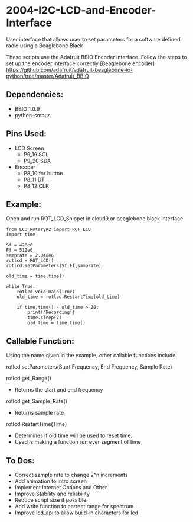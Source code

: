 # 2004-I2C-LCD-and-Encoder-Interface
User interface that allows user to set parameters for a software defined radio using a Beaglebone Black

These scripts use the Adafruit BBIO Encoder interface. Follow the steps to set up the encoder interface correctly [Beaglebone encoder] https://github.com/adafruit/adafruit-beaglebone-io-python/tree/master/Adafruit_BBIO

## Dependencies:
* BBIO 1.0.9 
* python-smbus

## Pins Used:
* LCD Screen
  * P9_19 SCL
  * P9_20 SDA
* Encoder
  * P8_10 for button
  * P8_11 DT
  * P8_12 CLK

## Example:
Open and run ROT_LCD_Snippet in cloud9 or beaglebone black interface
```
from LCD_RotaryR2 import ROT_LCD
import time

Sf = 420e6
Ff = 512e6
samprate = 2.048e6
rotlcd = ROT_LCD()
rotlcd.setParameters(Sf,Ff,samprate)

old_time = time.time()

while True:
    rotlcd.void_main(True)
    old_time = rotlcd.RestartTime(old_time)
    
    if time.time() - old_time > 20:
        print('Recording')
        time.sleep(7)
        old_time = time.time()
```

## Callable Function:
Using the name given in the example, other callable functions include:

rotlcd.setParameters(Start Frequency, End Frequency, Sample Rate)

rotlcd.get_Range()
  * Returns the start and end frequency

rotlcd.get_Sample_Rate()
  * Returns sample rate
  
rotlcd.RestartTime(Time)
  * Determines if old time will be used to reset time.
  * Used is making a function run ever segment of time

## To Dos:
* Correct sample rate to change 2^n increments
* Add animation to intro screen
* Implement Internet Options and Other
* Improve Stability and reliability
* Reduce script size if possible
* Add write function to correct range for spectrum
* Improve lcd_api to allow build-in characters for lcd 
